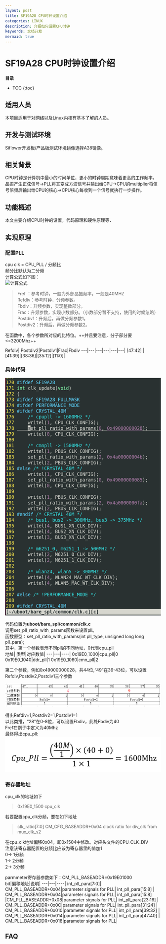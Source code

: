 ```yaml
---
layout: post
title: SF19A28 CPU时钟设置介绍
categories: LINUX
description: 介绍如何设置CPU时钟
keywords: 文档开发
mermaid: true
---
```


# SF19A28 CPU时钟设置介绍

**目录**

* TOC
{:toc}


## 适用人员

本项目适用于对网络以及Linux内核有基本了解的人员。

## 开发与测试环境

Siflower开发板/产品板测试环境镜像选择A28镜像。

## 相关背景

CPU时钟是计算机中最小的时间单位，更小的时钟周期意味着更高的工作频率。
晶振产生正弦信号->PLL将其变成方波信号并输出给CPU->CPU的multiplier将信号倍频后输出给CPU的核心->CPU核心每收到一个信号就执行一步操作。

## 功能概述

本文主要介绍CPU时钟的设置，代码原理和硬件原理等．

## 实现原理  
### 配置PLL  
cpu clk = CPU_PLL / 分频比  
频分比默认为二分频  
计算公式如下图：  
![计算公式](/assets/images/uboot_development_manual/CPUfomula.png)  

> Fref ：参考时钟，一般为外部晶振频率，一般是40MHZ  
> Refdiv：参考时钟，分频参数。  
> Fbdiv：升频参数，实现整数部分。  
> Frac：升频参数，实现小数部分。（小数部分暂不支持，使用的时候忽略）  
> Postdiv1：升频后，再做分频参数1。  
> Postdiv2：升频后，再做分频参数2。  

在函数中，各个参数所对应的比特位。++并且要注意，分子部分要<=3200Mhz++

Refdiv| Postdiv2|Postdiv1|Frac|Fbdiv
---|---|---|---|---|---|
[47:42] | [41:39]|[38:36]|[35:12]|[11:0]|
### 具体代码  
![文件代码](/assets/images/uboot_development_manual/uboot_code.png)  

代码位置为**uboot/bare_spl/common/clk.c**   
调用set_pll_ratio_with_params函数来设置pll。  
函数原型：set_pll_ratio_with_params(int pll_type, unsigned long long pll_para);  
其中，第一个参数表示不同pll的不同地址，0代表cpu_pll  
地址| 类型|对应数值|
---|---|----|
0x19E0_1000|cpu_pll|0
0x19E0_1040|ddr_pll|1
0x19E0_1080|cmn_pll|2


第二个参数，例如0x49000000028，共44位,“49”在36-43位，可以设置Refdiv,Postdiv2,Postdiv1三个参数  

![对应数值](/assets/images/uboot_development_manual/calculate.png)  

得出Refdiv=1,Postdiv2=1,Postdiv1=1  
以此类推，“28”在0-8位，可以设置Fbdiv，此处Fbdiv为40  
Fref在例子中定义为40Mhz  
最终得出cpu_pll:  
![最终得数](/assets/images/uboot_development_manual/example_result.png)


### 寄存器地址  
cpu_clk的地址如下
> 0x19E0_1500	cpu_clk    


若要配置cpu_clk分频，要在如下地址
> clk_ratio[7:0]	CM_CFG_BASEADDR+0x04	clock ratio for div_clk from mux_clk_s2	  

在cpu_clk地址偏移0x04，即0x1504中修改。对应头文件的CPU_CLK_DIV  
注意该寄存器配置的分频比应该为寄存器里的值加1  
0-> 1分频  
1-> 2分频  
2-> 3分频  

parmmeter寄存器参数如下：CM_PLL_BASEADDR=0x19E01000  
bit|偏移地址|说明|
---|---|----|
int_pll_para[7:0]| CM_PLL_BASEADDR+0x04|parameter signals for PLL|
int_pll_para[15:8] | CM_PLL_BASEADDR+0x04|parameter signals for PLL|
int_pll_para[15:8] |CM_PLL_BASEADDR+0x08|parameter signals for PLL|
int_pll_para[23:16] | CM_PLL_BASEADDR+0x0C|parameter signals for PLL|
int_pll_para[31:24] | CM_PLL_BASEADDR+0x010|parameter signals for PLL|
int_pll_para[39:32] | CM_PLL_BASEADDR+0x014|parameter signals for PLL|
int_pll_para[47:40] | CM_PLL_BASEADDR+0x018|parameter signals for PLL|  

## FAQ
